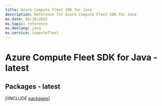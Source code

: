 ```yaml
---
title: Azure Compute Fleet SDK for Java
description: Reference for Azure Compute Fleet SDK for Java
ms.date: 06/10/2025
ms.topic: reference
ms.devlang: java
ms.service: computefleet
---
```

# Azure Compute Fleet SDK for Java - latest
## Packages - latest
[!INCLUDE [packages](compute-fleet-index.md)]